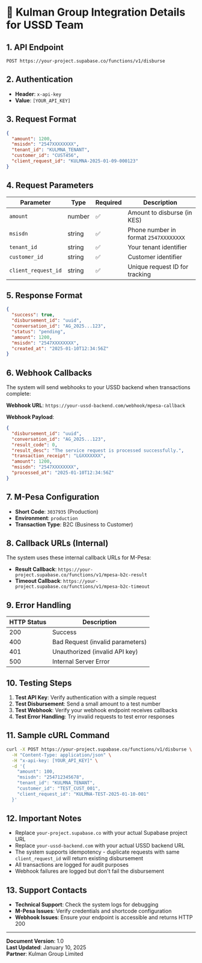 # 🔑 Kulman Group Integration Details for USSD Team

## **1. API Endpoint**
```
POST https://your-project.supabase.co/functions/v1/disburse
```

## **2. Authentication**
- **Header**: `x-api-key`
- **Value**: `[YOUR_API_KEY]`

## **3. Request Format**
```json
{
  "amount": 1200,
  "msisdn": "2547XXXXXXXX",
  "tenant_id": "KULMNA_TENANT",
  "customer_id": "CUST456",
  "client_request_id": "KULMNA-2025-01-09-000123"
}
```

## **4. Request Parameters**
| Parameter | Type | Required | Description |
|-----------|------|----------|-------------|
| `amount` | number | ✅ | Amount to disburse (in KES) |
| `msisdn` | string | ✅ | Phone number in format `2547XXXXXXXX` |
| `tenant_id` | string | ✅ | Your tenant identifier |
| `customer_id` | string | ✅ | Customer identifier |
| `client_request_id` | string | ✅ | Unique request ID for tracking |

## **5. Response Format**
```json
{
  "success": true,
  "disbursement_id": "uuid",
  "conversation_id": "AG_2025...123",
  "status": "pending",
  "amount": 1200,
  "msisdn": "2547XXXXXXXX",
  "created_at": "2025-01-10T12:34:56Z"
}
```

## **6. Webhook Callbacks**
The system will send webhooks to your USSD backend when transactions complete:

**Webhook URL**: `https://your-ussd-backend.com/webhook/mpesa-callback`

**Webhook Payload**:
```json
{
  "disbursement_id": "uuid",
  "conversation_id": "AG_2025...123",
  "result_code": 0,
  "result_desc": "The service request is processed successfully.",
  "transaction_receipt": "LGXXXXXXX",
  "amount": 1200,
  "msisdn": "2547XXXXXXXX",
  "processed_at": "2025-01-10T12:34:56Z"
}
```

## **7. M-Pesa Configuration**
- **Short Code**: `3037935` (Production)
- **Environment**: `production`
- **Transaction Type**: B2C (Business to Customer)

## **8. Callback URLs (Internal)**
The system uses these internal callback URLs for M-Pesa:
- **Result Callback**: `https://your-project.supabase.co/functions/v1/mpesa-b2c-result`
- **Timeout Callback**: `https://your-project.supabase.co/functions/v1/mpesa-b2c-timeout`

## **9. Error Handling**
| HTTP Status | Description |
|-------------|-------------|
| 200 | Success |
| 400 | Bad Request (invalid parameters) |
| 401 | Unauthorized (invalid API key) |
| 500 | Internal Server Error |

## **10. Testing Steps**
1. **Test API Key**: Verify authentication with a simple request
2. **Test Disbursement**: Send a small amount to a test number
3. **Test Webhook**: Verify your webhook endpoint receives callbacks
4. **Test Error Handling**: Try invalid requests to test error responses

## **11. Sample cURL Command**
```bash
curl -X POST https://your-project.supabase.co/functions/v1/disburse \
  -H "Content-Type: application/json" \
  -H "x-api-key: [YOUR_API_KEY]" \
  -d '{
    "amount": 100,
    "msisdn": "254712345678",
    "tenant_id": "KULMNA_TENANT",
    "customer_id": "TEST_CUST_001",
    "client_request_id": "KULMNA-TEST-2025-01-10-001"
  }'
```

## **12. Important Notes**
- Replace `your-project.supabase.co` with your actual Supabase project URL
- Replace `your-ussd-backend.com` with your actual USSD backend URL
- The system supports idempotency - duplicate requests with same `client_request_id` will return existing disbursement
- All transactions are logged for audit purposes
- Webhook failures are logged but don't fail the disbursement

## **13. Support Contacts**
- **Technical Support**: Check the system logs for debugging
- **M-Pesa Issues**: Verify credentials and shortcode configuration
- **Webhook Issues**: Ensure your endpoint is accessible and returns HTTP 200

---

**Document Version**: 1.0  
**Last Updated**: January 10, 2025  
**Partner**: Kulman Group Limited
